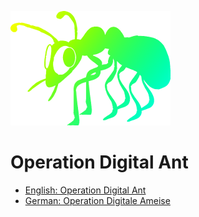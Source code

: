 ![ANT LOGO](digitale_ameise_logo_256x183.png)
# Operation Digital Ant

* [English: Operation Digital Ant](EN)
* [German: Operation Digitale Ameise](DE)


